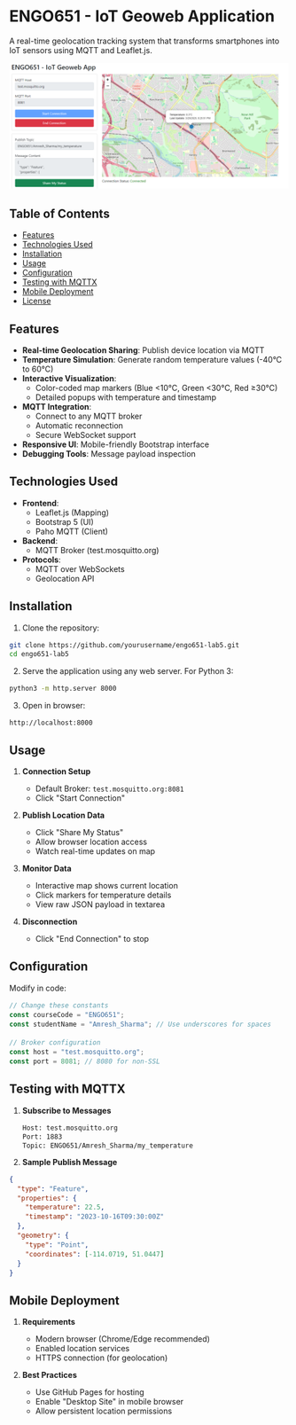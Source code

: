 # ENGO651 - IoT Geoweb Application

A real-time geolocation tracking system that transforms smartphones into IoT sensors using MQTT and Leaflet.js.

![Application Screenshot](screenshot.png)

## Table of Contents
- [Features](#features)
- [Technologies Used](#technologies-used)
- [Installation](#installation)
- [Usage](#usage)
- [Configuration](#configuration)
- [Testing with MQTTX](#testing-with-mqttx)
- [Mobile Deployment](#mobile-deployment)
- [License](#license)

## Features

- **Real-time Geolocation Sharing**: Publish device location via MQTT
- **Temperature Simulation**: Generate random temperature values (-40°C to 60°C)
- **Interactive Visualization**:
  - Color-coded map markers (Blue <10°C, Green <30°C, Red ≥30°C)
  - Detailed popups with temperature and timestamp
- **MQTT Integration**:
  - Connect to any MQTT broker
  - Automatic reconnection
  - Secure WebSocket support
- **Responsive UI**: Mobile-friendly Bootstrap interface
- **Debugging Tools**: Message payload inspection

## Technologies Used

- **Frontend**: 
  - Leaflet.js (Mapping)
  - Bootstrap 5 (UI)
  - Paho MQTT (Client)
- **Backend**: 
  - MQTT Broker (test.mosquitto.org)
- **Protocols**: 
  - MQTT over WebSockets
  - Geolocation API

## Installation

1. Clone the repository:
```bash
git clone https://github.com/yourusername/engo651-lab5.git
cd engo651-lab5
```

2. Serve the application using any web server. For Python 3:
```bash
python3 -m http.server 8000
```

3. Open in browser:
```
http://localhost:8000
```

## Usage

1. **Connection Setup**
   - Default Broker: `test.mosquitto.org:8081`
   - Click "Start Connection"

2. **Publish Location Data**
   - Click "Share My Status"
   - Allow browser location access
   - Watch real-time updates on map

3. **Monitor Data**
   - Interactive map shows current location
   - Click markers for temperature details
   - View raw JSON payload in textarea

4. **Disconnection**
   - Click "End Connection" to stop

## Configuration

Modify in code:
```javascript
// Change these constants
const courseCode = "ENGO651";
const studentName = "Amresh_Sharma"; // Use underscores for spaces

// Broker configuration
const host = "test.mosquitto.org";
const port = 8081; // 8080 for non-SSL
```

## Testing with MQTTX

1. **Subscribe to Messages**
   ```
   Host: test.mosquitto.org
   Port: 1883
   Topic: ENGO651/Amresh_Sharma/my_temperature
   ```

2. **Sample Publish Message**
```json
{
  "type": "Feature",
  "properties": {
    "temperature": 22.5,
    "timestamp": "2023-10-16T09:30:00Z"
  },
  "geometry": {
    "type": "Point",
    "coordinates": [-114.0719, 51.0447]
  }
}
```

## Mobile Deployment

1. **Requirements**
   - Modern browser (Chrome/Edge recommended)
   - Enabled location services
   - HTTPS connection (for geolocation)

2. **Best Practices**
   - Use GitHub Pages for hosting
   - Enable "Desktop Site" in mobile browser
   - Allow persistent location permissions